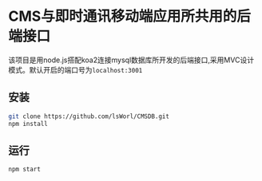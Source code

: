 # CMS与即时通讯移动端应用所共用的后端接口

该项目是用node.js搭配koa2连接mysql数据库所开发的后端接口,采用MVC设计模式。默认开启的端口号为`localhost:3001`



## 安装

```bash
git clone https://github.com/lsWorl/CMSDB.git
npm install
```



## 运行

```bash
npm start
```


